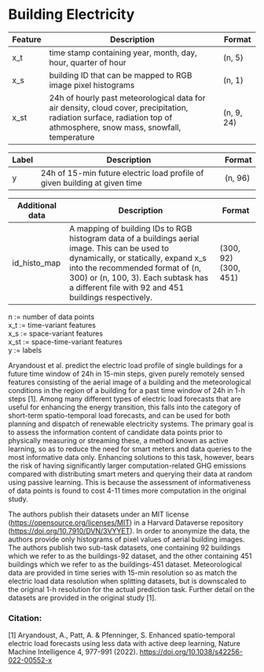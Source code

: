 # Building Electricity

| Feature | Description | Format |
| --- | ----------- | ----------- |
| x_t | time stamp containing year, month, day, hour, quarter of hour | (n, 5) |
| x_s | building ID that can be mapped to RGB image pixel histograms | (n, 1) |
| x_st | 24h of hourly past meteorological data for air density, cloud cover, precipitation, radiation surface, radiation top of athmosphere, snow mass, snowfall, temperature  | (n, 9, 24) |


| Label | Description | Format |
| --- | ----------- | ----------- |
| y | 24h of 15-min future electric load profile of given building at given time | (n, 96) |


| Additional data | Description | Format |
| --- | ----------- | ----------- |
| id_histo_map | A mapping of building IDs to RGB histogram data of a buildings aerial image. This can be used to dynamically, or statically, expand x_s into the recommended format of (n, 300) or (n, 100, 3). Each subtask has a different file with 92 and 451 buildings respectively. | (300, 92) (300, 451) |

n := number of data points <br />
x_t := time-variant features <br />
x_s := space-variant features <br />
x_st := space-time-variant features <br />
y := labels

Aryandoust et al. predict the electric load profile of single buildings for a future time window of 24h in 15-min steps, given purely remotely sensed features consisting of the aerial image of a building and the meteorological conditions in the region of a building for a past time window of 24h in 1-h steps [1]. Among many different types of electric load forecasts that are useful for enhancing the energy transition, this falls into the category of short-term spatio-temporal load forecasts, and can be used for both planning and dispatch of renewable electricity systems. The primary goal is to assess the information content of candidate data points prior to physically measuring or streaming these, a method known as active learning, so as to reduce the need for smart meters and data queries to the most informative data only. Enhancing solutions to this task, however, bears the risk of having significantly larger computation-related GHG emissions compared with distributing smart meters and querying their data at random using passive learning. This is because the assessment of informativeness of data points is found to cost 4-11 times more computation in the original study.

The authors publish their datasets under an MIT license (https://opensource.org/licenses/MIT) in a Harvard Dataverse repository (https://doi.org/10.7910/DVN/3VYYET). In order to anonymize the data, the authors provide only histograms of pixel values of aerial building images. The authors publish two sub-task datasets, one containing 92 buildings which we refer to as the buildings-92 dataset, and the other containing 451 buildings which we refer to as the buildings-451 dataset. Meteorological data are provided in time series with 15-min resolution so as match the electric load data resolution when splitting datasets, but is downscaled to the original 1-h resolution for the actual prediction task. Further detail on the datasets are provided in the original study [1].

### Citation:
[1] Aryandoust, A., Patt, A. & Pfenninger, S. Enhanced spatio-temporal electric 
load forecasts using less data with active deep learning, Nature Machine 
Intelligence 4, 977-991 (2022). https://doi.org/10.1038/s42256-022-00552-x

